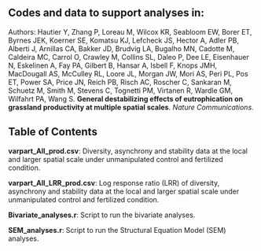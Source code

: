 ## Codes and data to support analyses in:
Authors: Hautier Y, Zhang P, Loreau M, Wilcox KR, Seabloom EW, Borer ET, Byrnes JEK, Koerner SE, Komatsu KJ, Lefcheck JS, Hector A, Adler PB, Alberti J, Arnillas CA, Bakker JD, Brudvig LA, Bugalho MN, Cadotte M, Caldeira MC, Carrol O, Crawley M, Collins SL, Daleo P, Dee LE, Eisenhauer N, Eskelinen A, Fay PA, Gilbert B, Hansar A, Isbell F, Knops JMH, MacDougall AS, McCulley RL, Loore JL, Morgan JW, Mori AS, Peri PL, Pos ET, Power SA, Price JN, Reich PB, Risch AC, Roscher C, Sankaran M, Schuetz M, Smith M, Stevens C, Tognetti PM, Virtanen R, Wardle GM, Wilfahrt PA, Wang S. **General destabilizing effects of eutrophication on grassland productivity at multiple spatial scales**. _Nature Communications_.

## Table of Contents  

**varpart_All_prod.csv**: Diversity, asynchrony and stability data at the local and larger spatial scale under unmanipulated control and fertilized condition.

**varpart_All_LRR_prod.csv**: Log response ratio (LRR) of diversity, asynchrony and stability data at the local and larger spatial scale under unmanipulated control and fertilized condition.

**Bivariate_analyses.r**: Script to run the bivariate analyses.

**SEM_analyses.r**: Script to run the Structural Equation Model (SEM) analyses.
